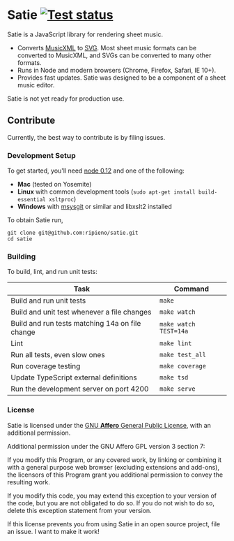 Satie [![Test status][test_status]][test_link]
==============================================

Satie is a JavaScript library for rendering sheet music.

* Converts [MusicXML][musicxml] to [SVG][svg]. Most sheet music formats can be converted to MusicXML, and SVGs can be converted to many other formats.
* Runs in Node and modern browsers (Chrome, Firefox, Safari, IE 10+).
* Provides fast updates. Satie was designed to be a component of a sheet music editor.

Satie is not yet ready for production use.

## Contribute
Currently, the best way to contribute is by filing issues.

### Development Setup
To get started, you'll need [node 0.12](https://nodejs.org) and one of the following:

 - **Mac** (tested on Yosemite)
 - **Linux** with common development tools (`sudo apt-get install build-essential xsltproc`)
 - **Windows** with [msysgit](https://github.com/msysgit/msysgit/releases/) or similar and libxslt2 installed

To obtain Satie run,

```
git clone git@github.com:ripieno/satie.git
cd satie
```

### Building
To build, lint, and run unit tests:

| Task                                                | Command               |
|-----------------------------------------------------|-----------------------|
| Build and run unit tests                            | `make`                |
| Build and unit test whenever a file changes         | `make watch`          |
| Build and run tests matching 14a on file change     | `make watch TEST=14a` |
| Lint                                                | `make lint`           |
| Run all tests, even slow ones                       | `make test_all`       |
| Run coverage testing                                | `make coverage`       |
| Update TypeScript external definitions              | `make tsd`            |
| Run the development server on port 4200             | `make serve`          |

### License
Satie is licensed under the [GNU **Affero** General Public License][agpl], with
an additional permission.

Additional permission under the GNU Affero GPL version 3 section 7:

If you modify this Program, or any covered work, by linking or combining it
with a general purpose web browser (excluding extensions and add-ons), the
licensors of this Program grant you additional permission to convey the
resulting work.

If you modify this code, you may extend this exception to your version
of the code, but you are not obligated to do so. If you do not wish to do so,
delete this exception statement from your version.

If this license prevents you from using Satie in an open source project,
file an issue. I want to make it work!

[test_status]: https://travis-ci.org/ripieno/satie.svg?branch=master
[test_link]: https://travis-ci.org/ripieno/satie
[musicxml_test_suite]: http://www.lilypond.org/doc/v2.18/input/regression/musicxml/collated-files.html
[agpl]: LICENSE.md
[musicxml]: http://en.wikipedia.org/wiki/MusicXML
[svg]: http://en.wikipedia.org/wiki/Scalable_Vector_Graphics
